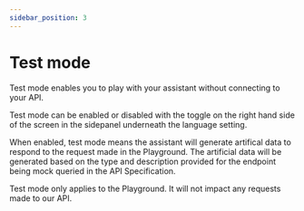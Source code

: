 ```yaml
---
sidebar_position: 3
---
```


# Test mode

Test mode enables you to play with your assistant without connecting to your API. 

Test mode can be enabled or disabled with the toggle on the right hand side of the screen in the sidepanel underneath the language setting.

When enabled, test mode means the assistant will generate artifical data to respond to the request made in the Playground. The artificial data will be generated based on the type and description provided for the endpoint being mock queried in the API Specification.

Test mode only applies to the Playground. It will not impact any requests made to our API. 

